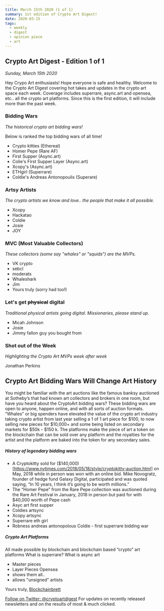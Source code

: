 ```yaml
---
title: March 15th 2020 (1 of 1)
summary: 1st edition of Crypto Art Digest!
date: 2020-03-15
tags:
  - weekly
  - digest
  - opinion piece
  - art
---
```


## Crypto Art Digest - Edition 1 of 1
 *Sunday, March 15th 2020*

Hey Crypo Art enthusiasts! Hope everyone is safe and healthy.
Welcome to the Crypto Art Digest covering hot takes and updates
in the crypto art space each week. Coverage includes superrare, 
async.art and opensea, etc.. all the crypto art platforms. Since 
this is the first edition, it will include more than the past week.

### Bidding Wars 
*The historical crypto art bidding wars!*

Below is ranked the top bidding wars of all time!
* Crypto kitties (Ethereal)
* Homer Pepe (Rare AF)
* First Supper (Async.art)
* Colie's First Supper Layer (Async.art)
* Xcopy's  (Async.art)
* ETHgirl (Superrare)
* Coldie's Andreas Antonopoulis (Superare)

### Artsy Artists
*The crypto artists we know and love.. the people that make it
all possible.*

* Xcopy
* Hackatao
* Coldie
* Josie
* JOY


### MVC (Most Valuable Collectors)
*These collectors (some say "whales" or "squids") are the MVPs.*

* VK crypto
* sebcl 
* moderats
* Whaleshark
* Jim
* Yours truly (sorry had too!)

### Let's get ~~physical~~ digital
*Traditional physical artists going digital. Missionaries, please
stand up.*

* Micah Johnson
* Josie
* Jimmy fallon guy you bought from

### Shot out of the Week
*Highlighting the Crypto Art MVPs week after week*

Jonathan Perkins


## Crypto Art Bidding Wars Will Change Art History 

You might be familiar with the art auctions like the famous banksy
auctioned at Sotheby’s that had known art collectors and brokers in
one room, but have you heard about the CryptoArt bidding wars? These
bidding wars are open to anyone, happen online, and with all sorts 
of auction formats. “Whales” or big spenders have elevated the value 
of  the crypto art industry taking crypto artist from last year selling 
a 1 of 1 art piece for $100, to now selling new pieces for $10,000+ 
and some being listed on secondary markets for $50k - $150 k. The 
platforms make the piece of art a token on the blockchain that can be sold over any platform and the royalties for the artist and the platform are baked into the token for any secondary sales.

##### History of legendary bidding wars
* A Cryptokitty sold for ($140,000)[https://www.nytimes.com/2018/05/18/style/cryptokitty-auction.html] on May, 2018 while in person was won with an online bid. Mike Novogratz, founder of hedge fund Galaxy Digital, participated and was quoted saying, “In 10 years, I think it’s going to be worth millions.”
* The “Homer Pepe” from the Rare Pepe collection was auctioned during the Rare Art Festival in January, 2018 in person but paid for with $40,000 worth of Pepe cash 
* Asyc art first supper 
* Coldies artsync
* Xcopy artsync
* Superrare eth girl
* Robness andreas antonopolous Coldie - first superrare bidding war

##### Crypto Art Platforms
All made possible by blockchain and blockchain based “crypto” art platforms
What is superrare?
What is async art 
- Master pieces
- Layer Pieces
Opensea 
- shows them all.. 
- allows "unsigned" artists




Yours truly,
[Blockchainbrett](https://twitter.com/web3brett)

<a class="twitter-follow-button"
  href="https://twitter.com/cryptoartdigest">
Follow on Twitter: @cryptoartdigest</a>
For updates on recently released newsletters
and on the results of most & much clicked.